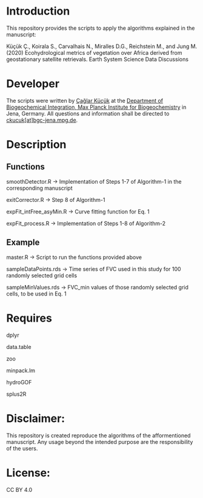 # Introduction

This repository provides the scripts to apply the algorithms explained in the manuscript:

Küçük Ç., Koirala S., Carvalhais N., Miralles D.G., Reichstein M., and Jung M. (2020) Ecohydrological 
metrics of vegetation over Africa derived from geostationary satellite retrievals. Earth System Science Data Discussions

# Developer
The scripts were written by [Çağlar Küçük](https://www.bgc-jena.mpg.de/bgi/index.php/People/CaglarKucuk) 
at the [Department of Biogeochemical Integration, Max Planck Institute for Biogeochemistry](https://www.bgc-jena.mpg.de/bgi/index.php/Main/HomePage) in Jena, Germany. 
All questions and information shall be directed to [ckucuk[at]bgc-jena.mpg.de](ckucuk@bgc-jena.mpg.de).

# Description

## Functions

smoothDetector.R -> Implementation of Steps 1-7 of Algorithm-1 in the corresponding manuscript

exitCorrector.R -> Step 8 of Algorithm-1

expFit_intFree_asyMin.R -> Curve fitting function for Eq. 1

expFit_process.R -> Implementation of Steps 1-8 of Algorithm-2

## Example

master.R -> Script to run the functions provided above

sampleDataPoints.rds -> Time series of FVC used in this study for 100 randomly selected grid cells 

sampleMinValues.rds -> FVC_min values of those randomly selected grid cells, to be used in Eq. 1

# Requires

dplyr

data.table

zoo

minpack.lm

hydroGOF

splus2R

# Disclaimer:

This repository is created reproduce the algorithms of the afformentioned manuscript. 
Any usage beyond the intended purpose are the responsibility of the users.

# License: 

CC BY 4.0